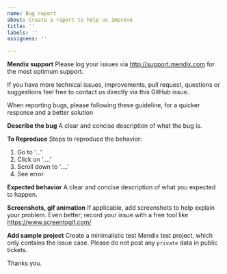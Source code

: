 ```yaml
---
name: Bug report
about: Create a report to help us improve
title: ''
labels: ''
assignees: ''

---
```


**Mendix support**
Please log your issues via http://support.mendix.com for the most optimum support.

If you have more technical issues, improvements, pull request, questions or suggestions feel free to contact us directly via this GitHub issue. 

When reporting bugs, please following these guideline, for a quicker response and a better solution 

**Describe the bug**
A clear and concise description of what the bug is.

**To Reproduce**
Steps to reproduce the behavior:
1. Go to '...'
2. Click on '....'
3. Scroll down to '....'
4. See error

**Expected behavior**
A clear and concise description of what you expected to happen.

**Screenshots, gif animation**
If applicable, add screenshots to help explain your problem.
Even better; record your issue with a free tool like https://www.screentogif.com/

**Add sample project**
Create a minimalistic test Mendix test project, which only contains the issue case. Please do not post any `private` data in public tickets.

Thanks you.
